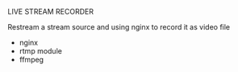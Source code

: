 LIVE STREAM RECORDER

Restream a stream source and using nginx to record it as video file

- nginx
- rtmp module
- ffmpeg